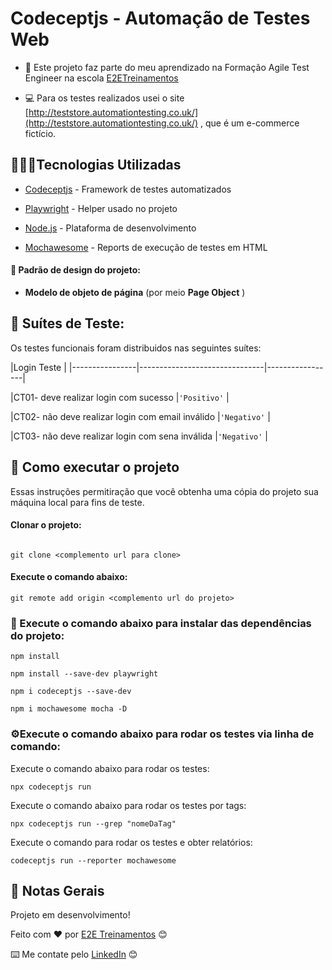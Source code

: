 # Codeceptjs - Automação de Testes Web

  

- 📌 Este projeto faz parte do meu aprendizado na Formação Agile Test Engineer na escola [E2ETreinamentos](https://e2etreinamentos.com.br/)

- 💻 Para os testes realizados usei o site [http://teststore.automationtesting.co.uk/](http://teststore.automationtesting.co.uk/) , que é um e-commerce fictício.

  
  

## 👨🏻‍💻Tecnologias Utilizadas

- [Codeceptjs](https://codecept.io/quickstart/) - Framework de testes automatizados

- [Playwright](https://codecept.io/helpers/Playwright/#playwright) - Helper usado no projeto

- [Node.js](https://nodejs.org/en/) - Plataforma de desenvolvimento

- [Mochawesome](https://codecept.io/reports/#html) - Reports de execução de testes em HTML

  

#### 🎨 Padrão de design do projeto:

-  **Modelo de objeto de página** (por meio **Page Object** )

  
  

## 🧪 Suítes de Teste:

Os testes funcionais foram distribuidos nas seguintes suítes:

  

|Login                                    Teste                   |
|----------------|-------------------------------|-----------------|

|CT01- deve realizar login com sucesso                  |`'Positivo'` |

|CT02- não deve realizar login com email inválido |`'Negativo'` |

|CT03- não deve realizar login com sena inválida |`'Negativo'` |

  

## 🚀 Como executar o projeto

Essas instruções permitiração que você obtenha uma cópia do projeto sua máquina local para fins de teste.
  

####  Clonar o projeto:

```

git clone <complemento url para clone>

```


#### Execute o comando abaixo:

```
git remote add origin <complemento url do projeto>
```

  

### 🤖 Execute o comando abaixo para instalar das dependências do projeto:

```
npm install

npm install --save-dev playwright

npm i codeceptjs --save-dev

npm i mochawesome mocha -D
```

### ⚙️Execute o comando abaixo para rodar os testes via linha de comando:
 

Execute o comando abaixo para rodar os testes:

```
npx codeceptjs run
```

Execute o comando abaixo para rodar os testes por tags:

```
npx codeceptjs run --grep "nomeDaTag"
```

Execute o comando para rodar os testes e obter relatórios:

```
codeceptjs run --reporter mochawesome
```

  

## 📌 Notas Gerais



Projeto em desenvolvimento!

Feito com ❤️ por [E2E Treinamentos](https://github.com/repoe2e) 😊

⌨️ Me contate pelo [LinkedIn](https://www.linkedin.com/company/e2e-treinamentos/) 😊

